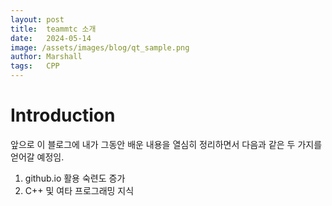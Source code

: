 ```yaml
---
layout: post
title:  teammtc 소개
date:   2024-05-14
image: /assets/images/blog/qt_sample.png
author: Marshall
tags:   CPP
---
```


# Introduction

앞으로 이 블로그에 내가 그동안 배운 내용을 열심히 정리하면서 다음과 같은 두 가지를 얻어갈 예정임.

1. github.io 활용 숙련도 증가
2. C++ 및 여타 프로그래밍 지식
